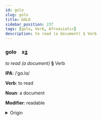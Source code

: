 ```yaml
---
id: golo
slug: golo
title: GOLO
sidebar_position: 237
tags: [golo, Verb, Afroasiatic]
description: to read (a document) § Verb
---
```


### golo&emsp;<span kind="abugida">ꜿʓ</span>

*to read (a document)* **§** Verb

**IPA**: /ˈgɑ.lɑ/

**Verb**: to read

**Noun**: a document

**Modifier**: readable

<details>
    <summary>Origin</summary>
    Arabic, Hijazi قرا gara /ɡara/<br/>
    <em>Afroasiatic Language Family</em>
</details>